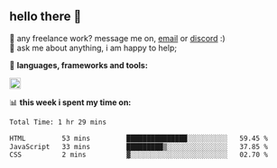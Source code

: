 ## hello there 👋

💼 any freelance work? message me on, [email](mailto:pierok420@gmail.com) or [discord](https://discord.com/users/577571414186393661/) :)\
💬 ask me about anything, i am happy to help;

🌸 **languages, frameworks and tools:**  

<img height="20" src="https://simpleskill.icons.workers.dev/svg/?i=javascript,typescript,node.js,html5,css3,react,next.js,kotlin,npm,docker,mysql,redis,mongodb">

📊 **this week i spent my time on:**
<!--START_SECTION:waka-->

```txt
Total Time: 1 hr 29 mins

HTML         53 mins         ███████████████░░░░░░░░░░   59.45 %
JavaScript   33 mins         █████████▒░░░░░░░░░░░░░░░   37.85 %
CSS          2 mins          ▓░░░░░░░░░░░░░░░░░░░░░░░░   02.70 %
```

<!--END_SECTION:waka-->

